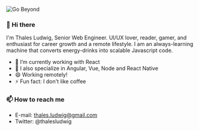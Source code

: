 ![Go Beyond](https://media-exp1.licdn.com/dms/image/C5616AQFEXjY88dHjGQ/profile-displaybackgroundimage-shrink_350_1400/0?e=1605139200&v=beta&t=czgvrFa2NJYoWzXK2GeuV6rcc1ORNKsp8M0U3I0-KUE)

### 👋 Hi there 

I'm Thales Ludwig, Senior Web Engineer. UI/UX lover, reader, gamer, and enthusiast for career growth and a remote lifestyle. I am an always-learning machine that converts energy-drinks into scalable Javascript code.

- 🔭 I’m currently working with React
- 🌱 I also specialize in Angular, Vue, Node and React Native
- 😄 Working remotely! 
- ⚡ Fun fact: I don't like coffee

### 📫 How to reach me

- E-mail: thales.ludwig@gmail.com
- Twitter: @thalesludwig

<!--
**ThalesLudwig/ThalesLudwig** is a ✨ _special_ ✨ repository because its `README.md` (this file) appears on your GitHub profile.

Here are some ideas to get you started:

- 🔭 I’m currently working on ...
- 🌱 I’m currently learning ...
- 👯 I’m looking to collaborate on ...
- 🤔 I’m looking for help with ...
- 💬 Ask me about ...
- 📫 How to reach me: ...
- 😄 Pronouns: ...
- ⚡ Fun fact: ...
-->
